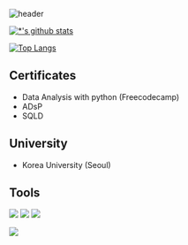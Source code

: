 ![header](https://capsule-render.vercel.app/api?type=slice&color=auto&height=200&section=header&text=About%20Me&fontSize=6w0)

[![*'s github stats](https://github-readme-stats.vercel.app/api?username=arantian)](https://github.com/arantian)

[![Top Langs](https://github-readme-stats.vercel.app/api/top-langs/?username=arantian)](https://github.com/arantian/github-readme-stats)

## Certificates
- Data Analysis with python (Freecodecamp)
- ADsP
- SQLD

## University
- Korea University (Seoul)

## Tools
<img src="https://img.shields.io/badge/python-3776AB?style=for-the-badge&logo=python&logoColor=white"/>

<img src="https://img.shields.io/badge/tableau-E97627?style=for-the-badge&logo=tableau&logoColor=white"/>

<img src="https://img.shields.io/badge/mysql-4479A1?style=for-the-badge&logo=mysql&logoColor=white"/>

<a href="https://hits.seeyoufarm.com"><img src="https://hits.seeyoufarm.com/api/count/incr/badge.svg?url=https%3A%2F%2Fgithub.com%2Farantian&count_bg=%2379C83D&title_bg=%23555555&icon=&icon_color=%23E7E7E7&title=hits&edge_flat=false"/></a>
